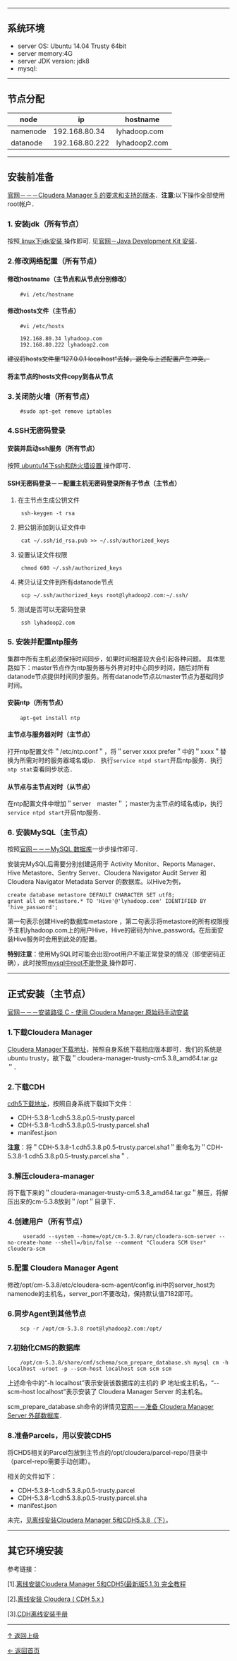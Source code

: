 

---
## 系统环境

+ server OS: Ubuntu 14.04 Trusty 64bit
+ server memory:4G
+ server JDK version: jdk8
+ mysql:

---
## 节点分配

|node|ip| hostname|
|---|---|---|
|namenode  |192.168.80.34  |  lyhadoop.com|
|datanode  |192.168.80.222  |  lyhadoop2.com|


---
## 安装前准备

[官网－－－Cloudera Manager 5 的要求和支持的版本](http://www.cloudera.com/content/cloudera/zh-CN/documentation/core/v5-3-x/topics/cm_ig_cm_requirements.html)．**注意**:以下操作全部使用root帐户．

### 1. 安装jdk（所有节点）
按照[ linux下jdk安装 ](http://blog.csdn.net/u012948976/article/details/49700227)操作即可. 见[官网－Java Development Kit 安装](http://www.cloudera.com/content/cloudera/zh-CN/documentation/core/v5-3-x/topics/cdh_ig_jdk_installation.html)．

### 2.修改网络配置（所有节点）

#### 修改hostname（主节点和从节点分别修改）

        #vi /etc/hostname

#### 修改hosts文件（主节点）

        #vi /etc/hosts

        192.168.80.34 lyhadoop.com
        192.168.80.222 lyhadoop2.com

~~建议将hosts文件里“127.0.0.1 localhost“去掉，避免与上述配置产生冲突。~~

#### 将主节点的hosts文件copy到各从节点

### 3.关闭防火墙（所有节点）
        #sudo apt-get remove iptables

### 4.SSH无密码登录

#### 安装并启动ssh服务（所有节点）
按照[ ubuntu14下ssh和防火墙设置 ](http://blog.csdn.net/u012948976/article/details/49700703)操作即可．

#### SSH无密码登录－－配置主机无密码登录所有子节点（主节点）

1. 在主节点生成公钥文件

        ssh-keygen -t rsa

2. 把公钥添加到认证文件中

        cat ~/.ssh/id_rsa.pub >> ~/.ssh/authorized_keys

3. 设置认证文件权限

        chmod 600 ~/.ssh/authorized_keys

4. 拷贝认证文件到所有datanode节点

        scp ~/.ssh/authorized_keys root@lyhadoop2.com:~/.ssh/

5. 测试是否可以无密码登录

        ssh lyhadoop2.com

### 5. 安装并配置ntp服务
集群中所有主机必须保持时间同步，如果时间相差较大会引起各种问题。 具体思路如下：master节点作为ntp服务器与外界对时中心同步时间，随后对所有datanode节点提供时间同步服务。所有datanode节点以master节点为基础同步时间。

#### 安装ntp（所有节点）

        apt-get install ntp

#### 主节点与服务器对时（主节点）

打开ntp配置文件＂/etc/ntp.conf＂，将＂server xxxx prefer＂中的＂xxxx＂替换为所需对时的服务器域名或ip．
执行`service ntpd start`开启ntp服务．执行`ntp stat`查看同步状态．

#### 从节点与主节点对时（从节点）

在ntp配置文件中增加＂server　master＂；master为主节点的域名或ip，执行`service ntpd start`开启ntp服务．

### 6. 安装MySQL（主节点）

按照[官网－－－MySQL 数据库](http://www.cloudera.com/documentation/enterprise/5-3-x/topics/cm_ig_mysql.html?scroll=cmig_topic_5_5)一步步操作即可．

安装完MySQL后需要分别创建适用于 Activity Monitor、Reports Manager、Hive Metastore、Sentry Server、Cloudera Navigator Audit Server 和 Cloudera Navigator Metadata Server 的数据库。以Hive为例，

	create database metastore DEFAULT CHARACTER SET utf8;
	grant all on metastore.* TO 'Hive'@'lyhadoop.com' IDENTIFIED BY 'hive_password';

第一句表示创建Hive的数据库metastore ，第二句表示将metastore的所有权限授予主机lyhadoop.com上的用户Hive，Hive的密码为hive_password。在后面安装Hive服务时会用到此处的配置。

**特别注意**：使用MySQL时可能会出现root用户不能正常登录的情况（即使密码正确），此时按照[mysql中root不能登录 ](http://blog.csdn.net/u012948976/article/details/49701311)操作即可．

---
## 正式安装（主节点）
[官网－－－安装路径 C - 使用 Cloudera Manager 原始码手动安装](http://www.cloudera.com/content/cloudera/zh-CN/documentation/core/v5-3-x/topics/cm_ig_install_path_c.html)

### 1.下载Cloudera Manager
[Cloudera Manager下载地址](http://archive-primary.cloudera.com/cm5/cm/5/)，按照自身系统下载相应版本即可．我们的系统是ubuntu trusty，故下载＂cloudera-manager-trusty-cm5.3.8_amd64.tar.gz＂．

### 2.下载CDH

[cdh5下载地址](http://archive.cloudera.com/cdh5/parcels/5.3/)，按照自身系统下载如下文件：

+ CDH-5.3.8-1.cdh5.3.8.p0.5-trusty.parcel
+ CDH-5.3.8-1.cdh5.3.8.p0.5-trusty.parcel.sha1
+ manifest.json

**注意**：将＂CDH-5.3.8-1.cdh5.3.8.p0.5-trusty.parcel.sha1＂重命名为＂CDH-5.3.8-1.cdh5.3.8.p0.5-trusty.parcel.sha＂．

### 3.解压cloudera-manager

将下载下来的＂cloudera-manager-trusty-cm5.3.8_amd64.tar.gz＂解压，将解压出来的cm-5.3.8放到＂/opt＂目录下．

### 4.创建用户（所有节点）

         useradd --system --home=/opt/cm-5.3.8/run/cloudera-scm-server --no-create-home --shell=/bin/false --comment "Cloudera SCM User" cloudera-scm

### 5.配置 Cloudera Manager Agent

修改/opt/cm-5.3.8/etc/cloudera-scm-agent/config.ini中的server_host为namenode的主机名，server_port不要改动，保持默认值7182即可。

### 6.同步Agent到其他节点

        scp -r /opt/cm-5.3.8 root@lyhadoop2.com:/opt/

### 7.初始化CM5的数据库

        /opt/cm-5.3.8/share/cmf/schema/scm_prepare_database.sh mysql cm -h localhost -uroot -p --scm-host localhost scm scm scm

上述命令中的“-h localhost”表示安装该数据库的主机的 IP 地址或主机名，“--scm-host localhost”表示安装了 Cloudera Manager Server 的主机名。

scm_prepare_database.sh命令的详情见[官网－－准备 Cloudera Manager Server 外部数据库](http://www.cloudera.com/documentation/enterprise/5-3-x/topics/cm_ig_installing_configuring_dbs.html)．

### 8.准备Parcels，用以安装CDH5

将CHD5相关的Parcel包放到主节点的/opt/cloudera/parcel-repo/目录中（parcel-repo需要手动创建）。

相关的文件如下：

+ CDH-5.3.8-1.cdh5.3.8.p0.5-trusty.parcel
+ CDH-5.3.8-1.cdh5.3.8.p0.5-trusty.parcel.sha
+ manifest.json

未完，[见离线安装Cloudera Manager 5和CDH5.3.8（下）](https://github.com/asin929/linux-software/blob/master/Big-Data/CDH/CDH-install-2.md)。

---
## 其它环境安装
参考链接：

[1].[离线安装Cloudera Manager 5和CDH5(最新版5.1.3) 完全教程](http://www.cnblogs.com/jasondan/p/4011153.html)

[2].[离线安装 Cloudera ( CDH 5.x )](http://www.cnblogs.com/modestmt/p/4540818.html)

[3].[CDH离线安装手册](http://blog.selfup.cn/1486.html)

----
[↑ 返回上级](https://github.com/asin929/linux-software/blob/master/Big-Data/Big-Data.md)

[← 返回首页](https://github.com/asin929/linux-software)
